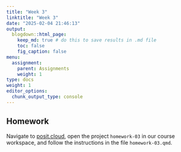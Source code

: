 ```yaml
---
title: "Week 3"
linktitle: "Week 3"
date: "2025-02-04 21:46:13"
output:
  blogdown::html_page:
    keep_md: true # do this to save results in .md file
    toc: false
    fig_caption: false
menu:
  assignment:
    parent: Assignments
    weight: 1
type: docs
weight: 1
editor_options:
  chunk_output_type: console
---
```


## Homework

Navigate to [posit.cloud](http://posit.cloud), open the project `homework-03` in our course workspace, and follow the instructions in the file `homework-03.qmd`.
